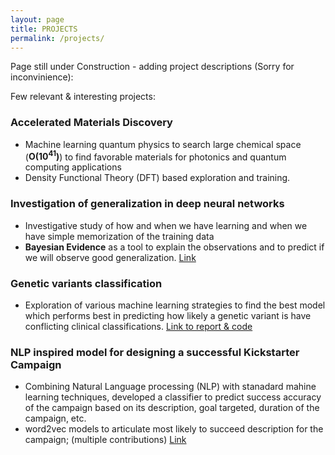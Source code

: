 ```yaml
---
layout: page
title: PROJECTS
permalink: /projects/
---
```


Page still under Construction - adding project descriptions (Sorry for inconvinience): 

Few relevant & interesting projects:

### Accelerated Materials Discovery
  * Machine learning quantum physics to search large chemical space (**O(10<sup>41</sup>)**) to find favorable materials for photonics and quantum computing applications
  * Density Functional Theory (DFT) based exploration and training. 


### Investigation of generalization in deep neural networks
  * Investigative study of how and when we have learning and when we have simple memorization of the training data
  * **Bayesian Evidence** as a tool to explain the observations and to predict if we will observe good generalization. [Link](generalization_nn.pdf)


### Genetic variants classification 
  * Exploration of various machine learning strategies to find the best model which performs best in predicting how likely a genetic variant is have conflicting clinical classifications. [Link to report & code](https://github.com/hitarth64/statistical-learning/tree/master/project)
  
### NLP inspired model for designing a successful Kickstarter Campaign 
 * Combining Natural Language processing (NLP) with stanadard mahine learning techniques, developed a classifier to predict success accuracy of the campaign based on its description, goal targeted, duration of the campaign, etc.
 * word2vec models to articulate most likely to succeed description for the campaign; (multiple contributions)  [Link](https://github.com/yanchenm/dessa-comp)
